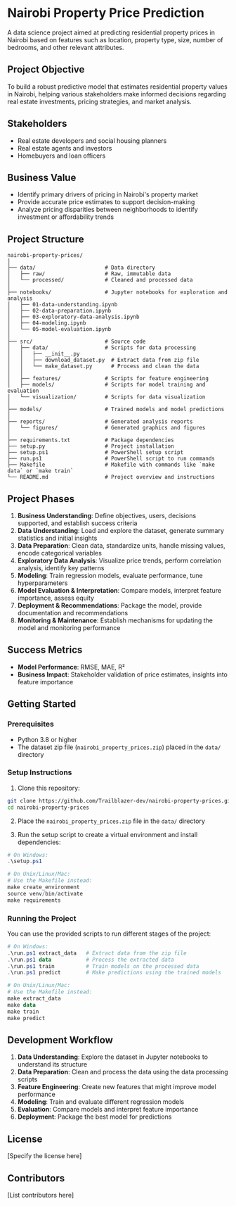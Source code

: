 # Nairobi Property Price Prediction

A data science project aimed at predicting residential property prices in Nairobi based on features such as location, property type, size, number of bedrooms, and other relevant attributes.

## Project Objective

To build a robust predictive model that estimates residential property values in Nairobi, helping various stakeholders make informed decisions regarding real estate investments, pricing strategies, and market analysis.

## Stakeholders

- Real estate developers and social housing planners
- Real estate agents and investors
- Homebuyers and loan officers

## Business Value

- Identify primary drivers of pricing in Nairobi's property market
- Provide accurate price estimates to support decision-making
- Analyze pricing disparities between neighborhoods to identify investment or affordability trends

## Project Structure

```
nairobi-property-prices/
│
├── data/                      # Data directory
│   ├── raw/                   # Raw, immutable data
│   └── processed/             # Cleaned and processed data
│
├── notebooks/                 # Jupyter notebooks for exploration and analysis
│   ├── 01-data-understanding.ipynb
│   ├── 02-data-preparation.ipynb
│   ├── 03-exploratory-data-analysis.ipynb
│   ├── 04-modeling.ipynb
│   └── 05-model-evaluation.ipynb
│
├── src/                       # Source code
│   ├── data/                  # Scripts for data processing
│   │   ├── __init__.py
│   │   ├── download_dataset.py  # Extract data from zip file
│   │   └── make_dataset.py      # Process and clean the data
│   │
│   ├── features/              # Scripts for feature engineering
│   ├── models/                # Scripts for model training and evaluation
│   └── visualization/         # Scripts for data visualization
│
├── models/                    # Trained models and model predictions
│
├── reports/                   # Generated analysis reports
│   └── figures/               # Generated graphics and figures
│
├── requirements.txt           # Package dependencies
├── setup.py                   # Project installation
├── setup.ps1                  # PowerShell setup script
├── run.ps1                    # PowerShell script to run commands
├── Makefile                   # Makefile with commands like `make data` or `make train`
└── README.md                  # Project overview and instructions
```

## Project Phases

1. **Business Understanding**: Define objectives, users, decisions supported, and establish success criteria
2. **Data Understanding**: Load and explore the dataset, generate summary statistics and initial insights
3. **Data Preparation**: Clean data, standardize units, handle missing values, encode categorical variables
4. **Exploratory Data Analysis**: Visualize price trends, perform correlation analysis, identify key patterns
5. **Modeling**: Train regression models, evaluate performance, tune hyperparameters
6. **Model Evaluation & Interpretation**: Compare models, interpret feature importance, assess equity
7. **Deployment & Recommendations**: Package the model, provide documentation and recommendations
8. **Monitoring & Maintenance**: Establish mechanisms for updating the model and monitoring performance

## Success Metrics

- **Model Performance**: RMSE, MAE, R²
- **Business Impact**: Stakeholder validation of price estimates, insights into feature importance

## Getting Started

### Prerequisites
- Python 3.8 or higher
- The dataset zip file (`nairobi_property_prices.zip`) placed in the `data/` directory

### Setup Instructions

1. Clone this repository:
```bash
git clone https://github.com/Trailblazer-dev/nairobi-property-prices.git
cd nairobi-property-prices
```

2. Place the `nairobi_property_prices.zip` file in the `data/` directory

3. Run the setup script to create a virtual environment and install dependencies:

```powershell
# On Windows:
.\setup.ps1

# On Unix/Linux/Mac:
# Use the Makefile instead:
make create_environment
source venv/bin/activate
make requirements
```

### Running the Project

You can use the provided scripts to run different stages of the project:

```powershell
# On Windows:
.\run.ps1 extract_data   # Extract data from the zip file
.\run.ps1 data           # Process the extracted data
.\run.ps1 train          # Train models on the processed data
.\run.ps1 predict        # Make predictions using the trained models

# On Unix/Linux/Mac:
# Use the Makefile instead:
make extract_data
make data
make train
make predict
```

## Development Workflow

1. **Data Understanding**: Explore the dataset in Jupyter notebooks to understand its structure
2. **Data Preparation**: Clean and process the data using the data processing scripts
3. **Feature Engineering**: Create new features that might improve model performance
4. **Modeling**: Train and evaluate different regression models
5. **Evaluation**: Compare models and interpret feature importance
6. **Deployment**: Package the best model for predictions

## License

[Specify the license here]

## Contributors

[List contributors here]
